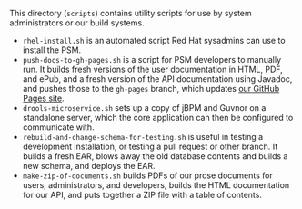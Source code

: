 This directory (`scripts`) contains utility scripts for use by system
administrators or our build systems.

* `rhel-install.sh` is an automated script Red Hat sysadmins can use
  to install the PSM.
* `push-docs-to-gh-pages.sh` is a script for PSM developers to
  manually run. It builds fresh versions of the user documentation in
  HTML, PDF, and ePub, and a fresh version of the API documentation
  using Javadoc, and pushes those to the `gh-pages` branch, which
  updates [our GitHub Pages
  site](https://SolutionGuidance.github.io/psm/javadoc/api-docs/).
* `drools-microservice.sh` sets up a copy of jBPM and Guvnor on a
  standalone server, which the core application can then be configured
  to communicate with.
* `rebuild-and-change-schema-for-testing.sh` is useful in testing a
  development installation, or testing a pull request or other
  branch. It builds a fresh EAR, blows away the old database contents
  and builds a new schema, and deploys the EAR.
* `make-zip-of-documents.sh` builds PDFs of our prose documents for
  users, administrators, and developers, builds the HTML
  documentation for our API, and puts together a ZIP file with a
  table of contents.
